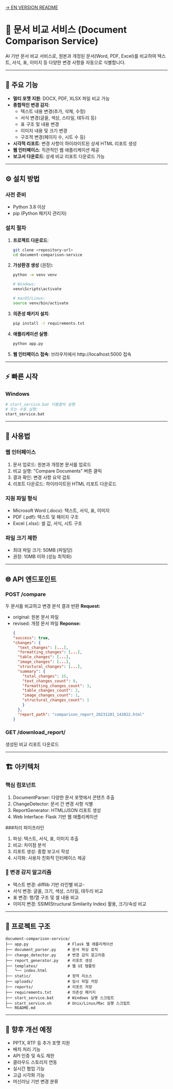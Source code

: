 [-> EN VERSION README](https://github.com/FEKimseongeun/doc-diff-ai/blob/master/README-EN.md)

# 📑 문서 비교 서비스 (Document Comparison Service)

AI 기반 문서 비교 서비스로, 원본과 개정된 문서(Word, PDF, Excel)를 비교하여 텍스트, 서식, 표, 이미지 등 다양한 변경 사항을 자동으로 식별합니다.

---

## 🚀 주요 기능

- **멀티 포맷 지원**: DOCX, PDF, XLSX 파일 비교 가능  
- **종합적인 변경 감지**:
  - 텍스트 내용 변경(추가, 삭제, 수정)
  - 서식 변경(글꼴, 색상, 스타일, 테두리 등)
  - 표 구조 및 내용 변경
  - 이미지 내용 및 크기 변경
  - 구조적 변경(페이지 수, 시트 수 등)
- **시각적 리포트**: 변경 사항이 하이라이트된 상세 HTML 리포트 생성
- **웹 인터페이스**: 직관적인 웹 애플리케이션 제공
- **보고서 다운로드**: 상세 비교 리포트 다운로드 가능

---

## ⚙️ 설치 방법

### 사전 준비

- Python 3.8 이상  
- pip (Python 패키지 관리자)

### 설치 절차

1. **프로젝트 다운로드**:
   ```bash
   git clone <repository-url>
   cd document-comparison-service
   
2. **가상환경 생성** (권장):
   ```bash
   python -m venv venv
   
   # Windows:
   venv\Scripts\activate
   
   # macOS/Linux:
   source venv/bin/activate

3. **의존성 패키지 설치**:
   ```bash
   pip install -r requirements.txt

4. **애플리케이션 실행**:
   ```bash
   python app.py
5. **웹 인터페이스 접속**:
   브라우저에서 http://localhost:5000 접속

---

## ⚡ 빠른 시작

### Windows
```bash
# start_service.bat 더블클릭 실행
# 또는 수동 실행:
start_service.bat
```
---

## 📘 사용법

### 웹 인터페이스
1. 문서 업로드: 원본과 개정본 문서를 업로드
2. 비교 실행: "Compare Documents" 버튼 클릭
3. 결과 확인: 변경 사항 요약 검토
4. 리포트 다운로드: 하이라이트된 HTML 리포트 다운로드

### 지원 파일 형식
- Microsoft Word (.docx): 텍스트, 서식, 표, 이미지
- PDF (.pdf): 텍스트 및 페이지 구조
- Excel (.xlsx): 셀 값, 서식, 시트 구조

### 파일 크기 제한
- 최대 파일 크기: 50MB (파일당)
- 권장: 10MB 이하 (성능 최적화)

---

## 🌐 API 엔드포인트
### POST /compare
두 문서를 비교하고 변경 분석 결과 반환
**Request:**
- original: 원본 문서 파일
- revised: 개정 문서 파일
**Reponse:**
  ```json
  {
  "success": true,
  "changes": {
    "text_changes": [...],
    "formatting_changes": [...],
    "table_changes": [...],
    "image_changes": [...],
    "structural_changes": [...],
    "summary": {
      "total_changes": 15,
      "text_changes_count": 8,
      "formatting_changes_count": 3,
      "table_changes_count": 2,
      "image_changes_count": 1,
      "structural_changes_count": 1
      }
    },
    "report_path": "comparison_report_20231201_143022.html"
  }

### GET /download_report/<filename>
  생성된 비교 리포트 다운로드

---

## 🏗️ 아키텍처
### 핵심 컴포넌트
1. DocumentParser: 다양한 문서 포맷에서 콘텐츠 추출
2. ChangeDetector: 문서 간 변경 사항 식별
3. ReportGenerator: HTML/JSON 리포트 생성
4. Web Interface: Flask 기반 웹 애플리케이션

###처리 파이프라인
1. 파싱: 텍스트, 서식, 표, 이미지 추출
2. 비교: 차이점 분석
3. 리포트 생성: 종합 보고서 작성
4. 시각화: 사용자 친화적 인터페이스 제공

### 🔎 변경 감지 알고리즘
- 텍스트 변경: difflib 기반 라인별 비교-
- 서식 변경: 글꼴, 크기, 색상, 스타일, 테두리 비교
- 표 변경: 행/열 구조 및 셀 내용 비교
- 이미지 변경: SSIM(Structural Similarity Index) 활용, 크기/속성 비교

---

## 📂 프로젝트 구조
```
document-comparison-service/
├── app.py                 # Flask 웹 애플리케이션
├── document_parser.py     # 문서 파싱 로직
├── change_detector.py     # 변경 감지 알고리즘
├── report_generator.py    # 리포트 생성
├── templates/             # 웹 UI 템플릿
│   └── index.html
├── static/                # 정적 리소스
├── uploads/               # 임시 파일 저장
├── reports/               # 리포트 저장
├── requirements.txt       # 의존성 패키지
├── start_service.bat      # Windows 실행 스크립트
├── start_service.sh       # Unix/Linux/Mac 실행 스크립트
└── README.md
```

---

## 📌 향후 개선 예정
- PPTX, RTF 등 추가 포맷 지원
- 배치 처리 기능
- API 인증 및 속도 제한
- 클라우드 스토리지 연동
- 실시간 협업 기능
- 고급 시각화 기능
- 머신러닝 기반 변경 분류

  
